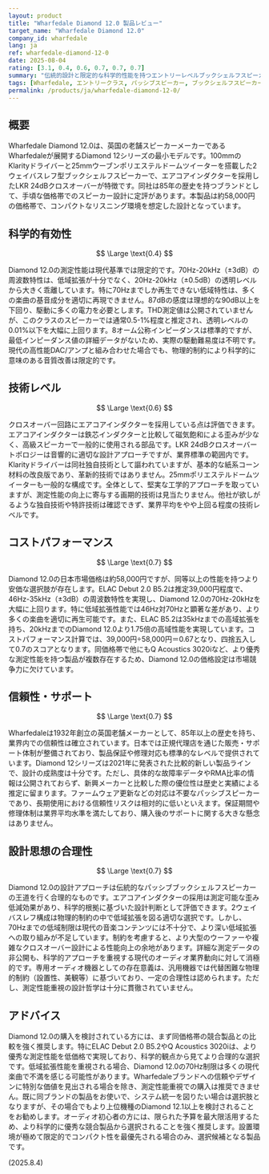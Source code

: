 ```yaml
---
layout: product
title: "Wharfedale Diamond 12.0 製品レビュー"
target_name: "Wharfedale Diamond 12.0"
company_id: wharfedale
lang: ja
ref: wharfedale-diamond-12-0
date: 2025-08-04
rating: [3.1, 0.4, 0.6, 0.7, 0.7, 0.7]
summary: "伝統的設計と限定的な科学的性能を持つエントリーレベルブックシェルフスピーカー"
tags: [Wharfedale, エントリークラス, パッシブスピーカー, ブックシェルフスピーカー]
permalink: /products/ja/wharfedale-diamond-12-0/
---
```

## 概要

Wharfedale Diamond 12.0は、英国の老舗スピーカーメーカーであるWharfedaleが展開するDiamond 12シリーズの最小モデルです。100mmのKlarityドライバーと25mmウーブンポリエステルドームツイーターを搭載した2ウェイバスレフ型ブックシェルフスピーカーで、エアコアインダクターを採用したLKR 24dBクロスオーバーが特徴です。同社は85年の歴史を持つブランドとして、手頃な価格帯でのスピーカー設計に定評があります。本製品は約58,000円の価格帯で、コンパクトなリスニング環境を想定した設計となっています。

## 科学的有効性

$$ \Large \text{0.4} $$

Diamond 12.0の測定性能は現代基準では限定的です。70Hz-20kHz（±3dB）の周波数特性は、低域拡張が十分でなく、20Hz-20kHz（±0.5dB）の透明レベルから大きく乖離しています。特に70Hzまでしか再生できない低域特性は、多くの楽曲の基音成分を適切に再現できません。87dBの感度は理想的な90dB以上を下回り、駆動に多くの電力を必要とします。THD測定値は公開されていませんが、このクラスのスピーカーでは通常0.5-1%程度と推定され、透明レベルの0.01%以下を大幅に上回ります。8オーム公称インピーダンスは標準的ですが、最低インピーダンス値の詳細データがないため、実際の駆動難易度は不明です。現代の高性能DAC/アンプと組み合わせた場合でも、物理的制約により科学的に意味のある音質改善は限定的です。

## 技術レベル

$$ \Large \text{0.6} $$

クロスオーバー回路にエアコアインダクターを採用している点は評価できます。エアコアインダクターは鉄芯インダクターと比較して磁気飽和による歪みが少なく、高級スピーカーで一般的に使用される部品です。LKR 24dBクロスオーバートポロジーは音響的に適切な設計アプローチですが、業界標準の範囲内です。Klarityドライバーは同社独自技術として謳われていますが、基本的な紙系コーン材料の改良版であり、革新的技術ではありません。25mmポリエステルドームツイーターも一般的な構成です。全体として、堅実な工学的アプローチを取っていますが、測定性能の向上に寄与する画期的技術は見当たりません。他社が欲しがるような独自技術や特許技術は確認できず、業界平均をやや上回る程度の技術レベルです。

## コストパフォーマンス

$$ \Large \text{0.7} $$

Diamond 12.0の日本市場価格は約58,000円ですが、同等以上の性能を持つより安価な選択肢が存在します。ELAC Debut 2.0 B5.2は推定39,000円程度で、46Hz-35kHz（±3dB）の周波数特性を実現し、Diamond 12.0の70Hz-20kHzを大幅に上回ります。特に低域拡張性能では46Hz対70Hzと顕著な差があり、より多くの楽曲を適切に再生可能です。また、ELAC B5.2は35kHzまでの高域拡張を持ち、20kHzまでのDiamond 12.0より1.75倍の高域性能を実現しています。コストパフォーマンス計算では、39,000円÷58,000円＝0.67となり、四捨五入して0.7のスコアとなります。同価格帯で他にもQ Acoustics 3020iなど、より優秀な測定性能を持つ製品が複数存在するため、Diamond 12.0の価格設定は市場競争力に欠けています。

## 信頼性・サポート

$$ \Large \text{0.7} $$

Wharfedaleは1932年創立の英国老舗メーカーとして、85年以上の歴史を持ち、業界内での信頼性は確立されています。日本では正規代理店を通じた販売・サポート体制が整備されており、製品保証や修理対応も標準的なレベルで提供されています。Diamond 12シリーズは2021年に発表された比較的新しい製品ラインで、設計の成熟度は十分です。ただし、具体的な故障率データやRMA比率の情報は公開されておらず、新興メーカーと比較した際の優位性は歴史と実績による推定に留まります。ファームウェア更新などの対応は不要なパッシブスピーカーであり、長期使用における信頼性リスクは相対的に低いといえます。保証期間や修理体制は業界平均水準を満たしており、購入後のサポートに関する大きな懸念はありません。

## 設計思想の合理性

$$ \Large \text{0.7} $$

Diamond 12.0の設計アプローチは伝統的なパッシブブックシェルフスピーカーの王道を行く合理的なものです。エアコアインダクターの採用は測定可能な歪み低減効果があり、科学的根拠に基づいた設計判断として評価できます。2ウェイバスレフ構成は物理的制約の中で低域拡張を図る適切な選択です。しかし、70Hzまでの低域制限は現代の音楽コンテンツには不十分で、より深い低域拡張への取り組みが不足しています。制約を考慮すると、より大型のウーファーや複雑なクロスオーバー設計による性能向上の余地があります。詳細な測定データの非公開も、科学的アプローチを重視する現代のオーディオ業界動向に対して消極的です。専用オーディオ機器としての存在意義は、汎用機器では代替困難な物理的制約（設置性、美観等）に基づいており、一定の合理性は認められます。ただし、測定性能重視の設計哲学は十分に貫徹されていません。

## アドバイス

Diamond 12.0の購入を検討されている方には、まず同価格帯の競合製品との比較を強く推奨します。特にELAC Debut 2.0 B5.2やQ Acoustics 3020iは、より優秀な測定性能を低価格で実現しており、科学的観点から見てより合理的な選択です。低域拡張性能を重視される場合、Diamond 12.0の70Hz制限は多くの現代楽曲で不満を感じる可能性があります。Wharfedaleブランドへの信頼やデザインに特別な価値を見出される場合を除き、測定性能重視での購入は推奨できません。既に同ブランドの製品をお使いで、システム統一を図りたい場合は選択肢となりますが、その場合でもより上位機種のDiamond 12.1以上を検討されることをお勧めします。オーディオ初心者の方には、限られた予算を最大限活用するため、より科学的に優秀な競合製品から選択されることを強く推奨します。設置環境が極めて限定的でコンパクト性を最優先される場合のみ、選択候補となる製品です。

(2025.8.4)
